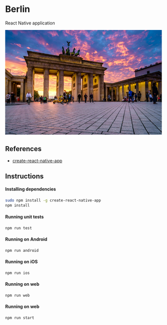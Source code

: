 # Berlin
React Native application

![wallpaper](./wallpaper.jpg)

## References
- [create-react-native-app](https://reactnative.dev/blog/2017/03/13/introducing-create-react-native-app)

## Instructions

#### Installing dependencies
```bash
sudo npm install -g create-react-native-app
npm install
```

#### Running unit tests
```bash
npm run test
```

#### Running on Android
```bash
npm run android
```

#### Running on iOS
```bash
npm run ios
```

#### Running on web
```bash
npm run web
```

#### Running on web
```bash
npm run start
```
